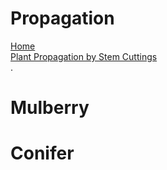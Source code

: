 # Propagation
[Home](../README.md) \
[Plant Propagation by Stem Cuttings](https://content.ces.ncsu.edu/plant-propagation-by-stem-cuttings-instructions-for-the-home-gardener) \
.
# Mulberry

# Conifer
